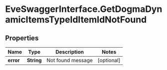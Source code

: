 # EveSwaggerInterface.GetDogmaDynamicItemsTypeIdItemIdNotFound

## Properties
Name | Type | Description | Notes
------------ | ------------- | ------------- | -------------
**error** | **String** | Not found message | [optional] 


